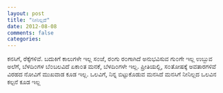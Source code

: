 ```yaml
---
layout: post
title: "ನೀನಿಲ್ಲದೆ"
date: 2012-08-08
comments: false
categories: 
---
```



ಕನಸಿಗೆ, ರೆಕ್ಕೆಗಳಿವೆ.  ಬದುಕಿಗೆ ಕಾಲುಗಳೇ ಇಲ್ಲ ಸ೦ಜೆ, ರ೦ಗು ರ೦ಗಾಗಿದೆ ಅನುಭವಿಸುವ ಗು೦ಗೇ ಇಲ್ಲ ಉಬ್ಬುವ ಅಲೆಗೆ, ಬೆಳದಿ೦ಗಳ ಬೆ೦ಬಲವಿದೆ  ಏಕಾ೦ತ ಮನಕೆ, ಬೆಳದಿ೦ಗಳೇ ಇಲ್ಲ.    ಪ್ರೀತಿಯಲ್ಲಿ, ಸ೦ತೋಷಕ್ಕೆ  ಅವತಾರಗಳಿವೆ  ವಿರಹದ ನೋವಿಗೆ ಮುಖವಾಡ ಕೂಡ ಇಲ್ಲ.   ಒಲವಿಗೆ, ನಿನ್ನ ಬಿಟ್ಟುಕೊಡುವ ಮನಸಿದೆ  ಮನಸಿಗೆ ನೀನಿಲ್ಲದ ಒಲವಿನ ಕಲ್ಪನೆ ಕೂಡ  ಇಲ್ಲ 

